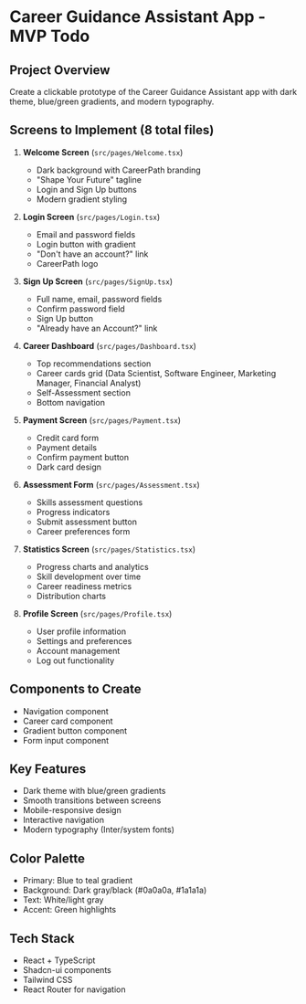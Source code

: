 # Career Guidance Assistant App - MVP Todo

## Project Overview
Create a clickable prototype of the Career Guidance Assistant app with dark theme, blue/green gradients, and modern typography.

## Screens to Implement (8 total files)
1. **Welcome Screen** (`src/pages/Welcome.tsx`)
   - Dark background with CareerPath branding
   - "Shape Your Future" tagline
   - Login and Sign Up buttons
   - Modern gradient styling

2. **Login Screen** (`src/pages/Login.tsx`)
   - Email and password fields
   - Login button with gradient
   - "Don't have an account?" link
   - CareerPath logo

3. **Sign Up Screen** (`src/pages/SignUp.tsx`)
   - Full name, email, password fields
   - Confirm password field
   - Sign Up button
   - "Already have an Account?" link

4. **Career Dashboard** (`src/pages/Dashboard.tsx`)
   - Top recommendations section
   - Career cards grid (Data Scientist, Software Engineer, Marketing Manager, Financial Analyst)
   - Self-Assessment section
   - Bottom navigation

5. **Payment Screen** (`src/pages/Payment.tsx`)
   - Credit card form
   - Payment details
   - Confirm payment button
   - Dark card design

6. **Assessment Form** (`src/pages/Assessment.tsx`)
   - Skills assessment questions
   - Progress indicators
   - Submit assessment button
   - Career preferences form

7. **Statistics Screen** (`src/pages/Statistics.tsx`)
   - Progress charts and analytics
   - Skill development over time
   - Career readiness metrics
   - Distribution charts

8. **Profile Screen** (`src/pages/Profile.tsx`)
   - User profile information
   - Settings and preferences
   - Account management
   - Log out functionality

## Components to Create
- Navigation component
- Career card component
- Gradient button component
- Form input component

## Key Features
- Dark theme with blue/green gradients
- Smooth transitions between screens
- Mobile-responsive design
- Interactive navigation
- Modern typography (Inter/system fonts)

## Color Palette
- Primary: Blue to teal gradient
- Background: Dark gray/black (#0a0a0a, #1a1a1a)
- Text: White/light gray
- Accent: Green highlights

## Tech Stack
- React + TypeScript
- Shadcn-ui components
- Tailwind CSS
- React Router for navigation